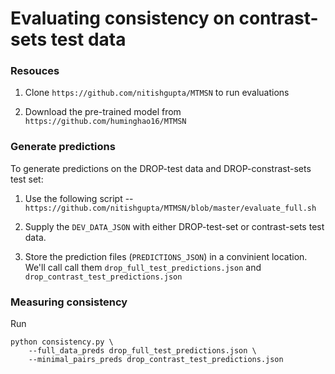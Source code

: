 # Evaluating consistency on contrast-sets test data

### Resouces
1. Clone `https://github.com/nitishgupta/MTMSN` to run evaluations

2. Download the pre-trained model from `https://github.com/huminghao16/MTMSN`

### Generate predictions

To generate predictions on the DROP-test data and DROP-constrast-sets test set:

1. Use the following script -- 
`https://github.com/nitishgupta/MTMSN/blob/master/evaluate_full.sh`

2. Supply the `DEV_DATA_JSON` with either DROP-test-set or contrast-sets test data.

3. Store the prediction files (`PREDICTIONS_JSON`) in a convinient location. 
We'll call call them `drop_full_test_predictions.json` and `drop_contrast_test_predictions.json`

### Measuring consistency

Run 

```
python consistency.py \
    --full_data_preds drop_full_test_predictions.json \
    --minimal_pairs_preds drop_contrast_test_predictions.json
```

